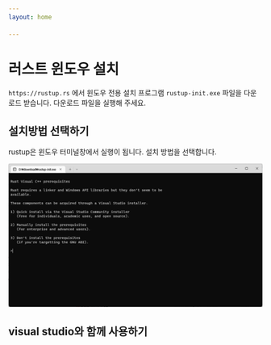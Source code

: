 ```yaml
---
layout: home

---
```


# 러스트 윈도우 설치
`https://rustup.rs` 에서 윈도우 전용 설치 프로그램 `rustup-init.exe` 파일을 다운로드 받습니다.
다운로드 파일을 실행해 주세요.

## 설치방법 선택하기
rustup은 윈도우 터미널창에서 실행이 됩니다. 설치 방법을 선택합니다.

![](./img/20230108_180420.png)

## visual studio와 함께 사용하기

